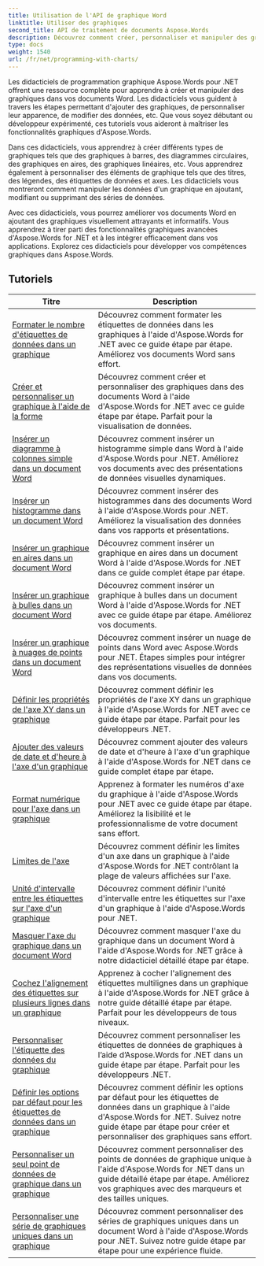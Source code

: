 ```yaml
---
title: Utilisation de l'API de graphique Word
linktitle: Utiliser des graphiques
second_title: API de traitement de documents Aspose.Words
description: Découvrez comment créer, personnaliser et manipuler des graphiques dans des documents Word à l'aide d'Aspose.Words pour .NET. Les didacticiels fournissent des explications étape par étape et du code source C# pour vous aider à ajouter des graphiques.
type: docs
weight: 1540
url: /fr/net/programming-with-charts/
---
```

Les didacticiels de programmation graphique Aspose.Words pour .NET offrent une ressource complète pour apprendre à créer et manipuler des graphiques dans vos documents Word. Les didacticiels vous guident à travers les étapes permettant d'ajouter des graphiques, de personnaliser leur apparence, de modifier des données, etc. Que vous soyez débutant ou développeur expérimenté, ces tutoriels vous aideront à maîtriser les fonctionnalités graphiques d'Aspose.Words.

Dans ces didacticiels, vous apprendrez à créer différents types de graphiques tels que des graphiques à barres, des diagrammes circulaires, des graphiques en aires, des graphiques linéaires, etc. Vous apprendrez également à personnaliser des éléments de graphique tels que des titres, des légendes, des étiquettes de données et axes. Les didacticiels vous montreront comment manipuler les données d'un graphique en ajoutant, modifiant ou supprimant des séries de données.

Avec ces didacticiels, vous pourrez améliorer vos documents Word en ajoutant des graphiques visuellement attrayants et informatifs. Vous apprendrez à tirer parti des fonctionnalités graphiques avancées d'Aspose.Words for .NET et à les intégrer efficacement dans vos applications. Explorez ces didacticiels pour développer vos compétences graphiques dans Aspose.Words.

 ## Tutoriels
| Titre | Description |
| --- | --- |
| [Formater le nombre d'étiquettes de données dans un graphique](./format-number-of-data-label/) | Découvrez comment formater les étiquettes de données dans les graphiques à l'aide d'Aspose.Words for .NET avec ce guide étape par étape. Améliorez vos documents Word sans effort. |
| [Créer et personnaliser un graphique à l'aide de la forme](./create-chart-using-shape/) | Découvrez comment créer et personnaliser des graphiques dans des documents Word à l'aide d'Aspose.Words for .NET avec ce guide étape par étape. Parfait pour la visualisation de données. |
| [Insérer un diagramme à colonnes simple dans un document Word](./insert-simple-column-chart/) | Découvrez comment insérer un histogramme simple dans Word à l'aide d'Aspose.Words pour .NET. Améliorez vos documents avec des présentations de données visuelles dynamiques. |
| [Insérer un histogramme dans un document Word](./insert-column-chart/) | Découvrez comment insérer des histogrammes dans des documents Word à l'aide d'Aspose.Words pour .NET. Améliorez la visualisation des données dans vos rapports et présentations. |
| [Insérer un graphique en aires dans un document Word](./insert-area-chart/) | Découvrez comment insérer un graphique en aires dans un document Word à l'aide d'Aspose.Words for .NET dans ce guide complet étape par étape. |
| [Insérer un graphique à bulles dans un document Word](./insert-bubble-chart/) | Découvrez comment insérer un graphique à bulles dans un document Word à l'aide d'Aspose.Words for .NET avec ce guide étape par étape. Améliorez vos documents. |
| [Insérer un graphique à nuages de points dans un document Word](./insert-scatter-chart/) | Découvrez comment insérer un nuage de points dans Word avec Aspose.Words pour .NET. Étapes simples pour intégrer des représentations visuelles de données dans vos documents. |
| [Définir les propriétés de l'axe XY dans un graphique](./define-xyaxis-properties/) | Découvrez comment définir les propriétés de l'axe XY dans un graphique à l'aide d'Aspose.Words for .NET avec ce guide étape par étape. Parfait pour les développeurs .NET. |
| [Ajouter des valeurs de date et d'heure à l'axe d'un graphique](./date-time-values-to-axis/) | Découvrez comment ajouter des valeurs de date et d'heure à l'axe d'un graphique à l'aide d'Aspose.Words for .NET dans ce guide complet étape par étape. |
| [Format numérique pour l'axe dans un graphique](./number-format-for-axis/) | Apprenez à formater les numéros d'axe du graphique à l'aide d'Aspose.Words pour .NET avec ce guide étape par étape. Améliorez la lisibilité et le professionnalisme de votre document sans effort. |
| [Limites de l'axe](./bounds-of-axis/) | Découvrez comment définir les limites d'un axe dans un graphique à l'aide d'Aspose.Words for .NET contrôlant la plage de valeurs affichées sur l'axe. |
| [Unité d'intervalle entre les étiquettes sur l'axe d'un graphique](./interval-unit-between-labels-on-axis/) | Découvrez comment définir l'unité d'intervalle entre les étiquettes sur l'axe d'un graphique à l'aide d'Aspose.Words pour .NET. |
| [Masquer l'axe du graphique dans un document Word](./hide-chart-axis/) | Découvrez comment masquer l'axe du graphique dans un document Word à l'aide d'Aspose.Words for .NET grâce à notre didacticiel détaillé étape par étape. |
| [Cochez l'alignement des étiquettes sur plusieurs lignes dans un graphique](./tick-multi-line-label-alignment/) | Apprenez à cocher l'alignement des étiquettes multilignes dans un graphique à l'aide d'Aspose.Words for .NET grâce à notre guide détaillé étape par étape. Parfait pour les développeurs de tous niveaux. |
| [Personnaliser l'étiquette des données du graphique](./chart-data-label/) | Découvrez comment personnaliser les étiquettes de données de graphiques à l’aide d’Aspose.Words for .NET dans un guide étape par étape. Parfait pour les développeurs .NET. |
| [Définir les options par défaut pour les étiquettes de données dans un graphique](./default-options-for-data-labels/) | Découvrez comment définir les options par défaut pour les étiquettes de données dans un graphique à l'aide d'Aspose.Words for .NET. Suivez notre guide étape par étape pour créer et personnaliser des graphiques sans effort. |
| [Personnaliser un seul point de données de graphique dans un graphique](./single-chart-data-point/) | Découvrez comment personnaliser des points de données de graphique unique à l'aide d'Aspose.Words for .NET dans un guide détaillé étape par étape. Améliorez vos graphiques avec des marqueurs et des tailles uniques. |
| [Personnaliser une série de graphiques uniques dans un graphique](./single-chart-series/) | Découvrez comment personnaliser des séries de graphiques uniques dans un document Word à l'aide d'Aspose.Words pour .NET. Suivez notre guide étape par étape pour une expérience fluide. |
